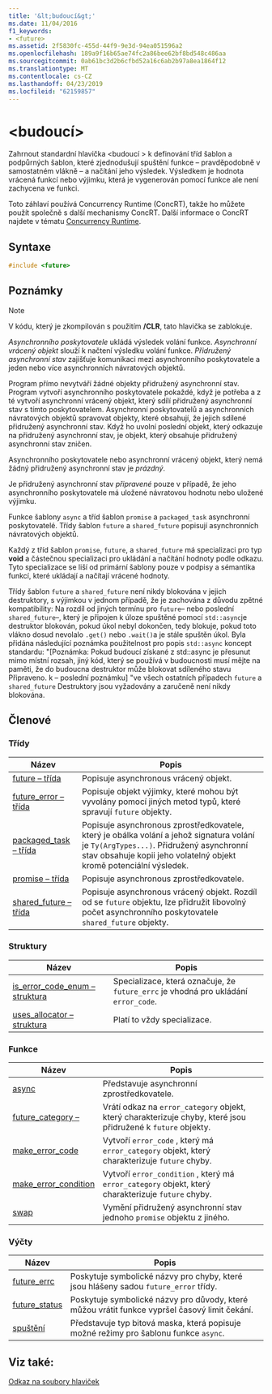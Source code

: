 ```yaml
---
title: '&lt;budoucí&gt;'
ms.date: 11/04/2016
f1_keywords:
- <future>
ms.assetid: 2f5830fc-455d-44f9-9e3d-94ea051596a2
ms.openlocfilehash: 189a9f16b65ae74fc2a86bee62bf8bd548c486aa
ms.sourcegitcommit: 0ab61bc3d2b6cfbd52a16c6ab2b97a8ea1864f12
ms.translationtype: MT
ms.contentlocale: cs-CZ
ms.lasthandoff: 04/23/2019
ms.locfileid: "62159857"
---
```

# <a name="ltfuturegt"></a>&lt;budoucí&gt;

Zahrnout standardní hlavička \<budoucí > k definování tříd šablon a podpůrných šablon, které zjednodušují spuštění funkce – pravděpodobně v samostatném vlákně – a načítání jeho výsledek. Výsledkem je hodnota vrácená funkcí nebo výjimku, která je vygenerován pomocí funkce ale není zachycena ve funkci.

Toto záhlaví používá Concurrency Runtime (ConcRT), takže ho můžete použít společně s další mechanismy ConcRT. Další informace o ConcRT najdete v tématu [Concurrency Runtime](../parallel/concrt/concurrency-runtime.md).

## <a name="syntax"></a>Syntaxe

```cpp
#include <future>
```

## <a name="remarks"></a>Poznámky

> [!NOTE]
> V kódu, který je zkompilován s použitím **/CLR**, tato hlavička se zablokuje.

*Asynchronního poskytovatele* ukládá výsledek volání funkce. *Asynchronní vrácený objekt* slouží k načtení výsledku volání funkce. *Přidružený asynchronní stav* zajišťuje komunikaci mezi asynchronního poskytovatele a jeden nebo více asynchronních návratových objektů.

Program přímo nevytváří žádné objekty přidružený asynchronní stav. Program vytvoří asynchronního poskytovatele pokaždé, když je potřeba a z té vytvoří asynchronní vrácený objekt, který sdílí přidružený asynchronní stav s tímto poskytovatelem. Asynchronní poskytovatelů a asynchronních návratových objektů spravovat objekty, které obsahují, že jejich sdílené přidružený asynchronní stav. Když ho uvolní poslední objekt, který odkazuje na přidružený asynchronní stav, je objekt, který obsahuje přidružený asynchronní stav zničen.

Asynchronního poskytovatele nebo asynchronní vrácený objekt, který nemá žádný přidružený asynchronní stav je *prázdný*.

Je přidružený asynchronní stav *připravené* pouze v případě, že jeho asynchronního poskytovatele má uložené návratovou hodnotu nebo uložené výjimku.

Funkce šablony `async` a tříd šablon `promise` a `packaged_task` asynchronní poskytovatelé. Třídy šablon `future` a `shared_future` popisují asynchronních návratových objektů.

Každý z tříd šablon `promise`, `future`, a `shared_future` má specializaci pro typ **void** a částečnou specializaci pro ukládání a načítání hodnoty podle odkazu. Tyto specializace se liší od primární šablony pouze v podpisy a sémantika funkcí, které ukládají a načítají vrácené hodnoty.

Třídy šablon `future` a `shared_future` není nikdy blokována v jejich destruktory, s výjimkou v jednom případě, že je zachována z důvodu zpětné kompatibility: Na rozdíl od jiných termínu pro `future`– nebo poslední `shared_future`–, který je připojen k úloze spuštěné pomocí `std::async`je destruktor blokován, pokud úkol nebyl dokončen, tedy blokuje, pokud toto vlákno dosud nevolalo `.get()` nebo `.wait()`a je stále spuštěn úkol. Byla přidána následující poznámka použitelnost pro popis `std::async` koncept standardu: "[Poznámka: Pokud budoucí získané z std::async je přesunut mimo místní rozsah, jiný kód, který se používá v budoucnosti musí mějte na paměti, že do budoucna destruktor může blokovat sdíleného stavu Připraveno. k – poslední poznámku] "ve všech ostatních případech `future` a `shared_future` Destruktory jsou vyžadovány a zaručeně není nikdy blokována.

## <a name="members"></a>Členové

### <a name="classes"></a>Třídy

|Název|Popis|
|----------|-----------------|
|[future – třída](../standard-library/future-class.md)|Popisuje asynchronous vrácený objekt.|
|[future_error – třída](../standard-library/future-error-class.md)|Popisuje objekt výjimky, které mohou být vyvolány pomocí jiných metod typů, které spravují `future` objekty.|
|[packaged_task – třída](../standard-library/packaged-task-class.md)|Popisuje asynchronous zprostředkovatele, který je obálka volání a jehož signatura volání je `Ty(ArgTypes...)`. Přidružený asynchronní stav obsahuje kopii jeho volatelný objekt kromě potenciální výsledek.|
|[promise – třída](../standard-library/promise-class.md)|Popisuje asynchronous zprostředkovatele.|
|[shared_future – třída](../standard-library/shared-future-class.md)|Popisuje asynchronous vrácený objekt. Rozdíl od se `future` objektu, lze přidružit libovolný počet asynchronního poskytovatele `shared_future` objekty.|

### <a name="structures"></a>Struktury

|Název|Popis|
|----------|-----------------|
|[is_error_code_enum – struktura](../standard-library/is-error-code-enum-structure.md)|Specializace, která označuje, že `future_errc` je vhodná pro ukládání `error_code`.|
|[uses_allocator – struktura](../standard-library/uses-allocator-structure.md)|Platí to vždy specializace.|

### <a name="functions"></a>Funkce

|Název|Popis|
|----------|-----------------|
|[async](../standard-library/future-functions.md#async)|Představuje asynchronní zprostředkovatele.|
|[future_category –](../standard-library/future-functions.md#future_category)|Vrátí odkaz na `error_category` objekt, který charakterizuje chyby, které jsou přidružené k `future` objekty.|
|[make_error_code](../standard-library/future-functions.md#make_error_code)|Vytvoří `error_code` , který má `error_category` objekt, který charakterizuje `future` chyby.|
|[make_error_condition](../standard-library/future-functions.md#make_error_condition)|Vytvoří `error_condition` , který má `error_category` objekt, který charakterizuje `future` chyby.|
|[swap](../standard-library/future-functions.md#swap)|Vymění přidružený asynchronní stav jednoho `promise` objektu z jiného.|

### <a name="enumerations"></a>Výčty

|Název|Popis|
|----------|-----------------|
|[future_errc](../standard-library/future-enums.md#future_errc)|Poskytuje symbolické názvy pro chyby, které jsou hlášeny sadou `future_error` třídy.|
|[future_status](../standard-library/future-enums.md#future_status)|Poskytuje symbolické názvy pro důvody, které můžou vrátit funkce vypršel časový limit čekání.|
|[spuštění](../standard-library/future-enums.md#launch)|Představuje typ bitová maska, která popisuje možné režimy pro šablonu funkce `async`.|

## <a name="see-also"></a>Viz také:

[Odkaz na soubory hlaviček](../standard-library/cpp-standard-library-header-files.md)<br/>

